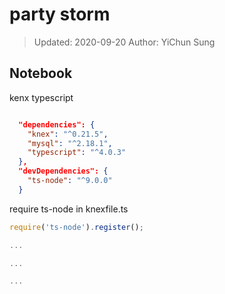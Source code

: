 # party storm

> Updated: 2020-09-20
> Author: YiChun Sung

## Notebook

kenx typescript

```json

  "dependencies": {
    "knex": "^0.21.5",
    "mysql": "^2.18.1",
    "typescript": "^4.0.3"
  },
  "devDependencies": {
    "ts-node": "^9.0.0"
  }

```

require ts-node in knexfile.ts

```javascript
require('ts-node').register();

...

...

...

```

